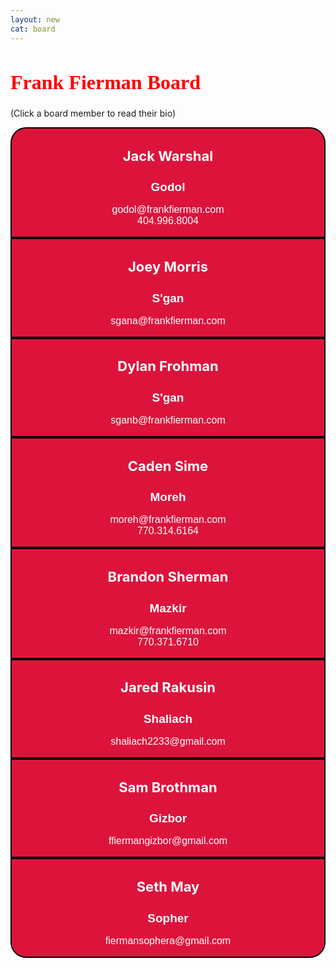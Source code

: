 ```yaml
---
layout: new
cat: board
---
```


<style>

.board {
	background: Crimson;
	float: center;
	clear: both;
   	color: White;
	text-align: center;
}
div.board {
   margin: auto;
   border: 2px solid Black;
   max-width: 700px;
   min-width: 500px;
}
h1.head {
   color: Red;
   font-family: Pacifico;
   font-size: 32px;
}
h1.board {
	font-size: 22px;
}

h2.board {
	font-size: 19px;
	font-family: Arial;
}

p.board {
   font-family: Arial;
   font-size: 16;
}

.maintext a {
  color: Gray;
  text-decoration: none;
}

.board a {text-decoration: none;}

#top {border-radius: 25px 25px 0 0;}
#bottom {border-radius: 0 0 25px 25px;}
#space {margin: 0 0 30px 0}

body {background-image: url("/images/FBackgroundSmall.png")
</style>

<h1 class="head">Frank Fierman Board</h1>

<div class="maintext">
<p>  (Click a board member to read their bio)
</p>
</div>



<div class="board" id="top"> <a href="/board/bios/JackWarshal.html">
         <h1 class="board">Jack Warshal</h1>
	 <h2 class="board">Godol</h2>
	 <p class="board">godol@frankfierman.com<br>
	 404.996.8004</p> </a></div>

<div class="board">
<h1 class="board">Joey Morris</h1>
	 <h2 class="board">S'gan</h2>
	 <p class="board">sgana@frankfierman.com<br>
	 </p>
	 </div>

<div class="board">
         <h1 class="board">Dylan Frohman</h1>
	 <h2 class="board">S'gan</h2>
	 <p class="board">sganb@frankfierman.com<br>
	 </p>
	 </div>

<div class="board">
         <h1 class="board">Caden Sime</h1>
	 <h2 class="board">Moreh</h2>
	 <p class="board">moreh@frankfierman.com<br>
	 770.314.6164
	 </p>
	 </div>

<div class="board">
         <h1 class="board">Brandon Sherman</h1>
	 <h2 class="board">Mazkir</h2>
	 <p class="board">mazkir@frankfierman.com<br>
	 770.371.6710
	 </p>
	 </div>

<div class="board">
         <h1 class="board">Jared Rakusin</h1>
	 <h2 class="board">Shaliach</h2>
	 <p class="board">shaliach2233@gmail.com<br>
	 </p>
	 </div>

<div class="board">
         <h1 class="board">Sam Brothman</h1>
	 <h2 class="board">Gizbor</h2>
	 <p class="board">ffiermangizbor@gmail.com<br>
	 </p>
	 </div>

<div class="board" id="bottom">
         <h1 class="board">Seth May</h1>
	 <h2 class="board">Sopher</h2>
	 <p class="board">fiermansophera@gmail.com<br>
	 </p>
	 </div>

<div id="space"> </div> 

